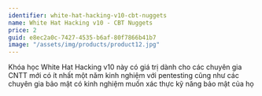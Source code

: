 ```yaml
---
identifier: white-hat-hacking-v10-cbt-nuggets
name: White Hat Hacking v10 - CBT Nuggets
price: 2
guid: e8ec2a0c-7427-4535-b6af-80f7866b41b7
image: "/assets/img/products/product12.jpg"
---
```


Khóa học White Hat Hacking v10 này có giá trị dành cho các chuyên gia CNTT mới có ít nhất một năm kinh nghiệm với pentesting cũng như các chuyên gia bảo mật có kinh nghiệm muốn xác thực kỹ năng bảo mật của họ
